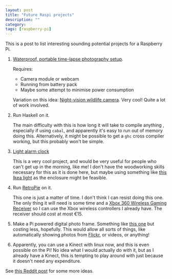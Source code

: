 ```yaml
---
layout: post
title: "Future Raspi projects"
description: ""
category: 
tags: [raspberry-pi]
---
```

This is a post to list interesting sounding potential projects for a 
Raspberry Pi.

1.  [Waterproof, portable time-lapse photography setup](http://www.instructables.com/id/Simple-timelapse-camera-using-Raspberry-Pi-and-a-c/).
    
    Requires:
    + Camera module or webcam
    + Running from battery pack
    + Maybe some attempt to minimise power consumption
    
    Variation on this idea: [Night-vision wildlife camera](http://www.rs-online.com/designspark/electronics/eng/blog/nocturnal-wildlife-watching-with-pi-noir).
    Very cool! Quite a lot of work involved.

2.  Run Haskell on it.

    The main difficulty with this is how long it will take to compile anything
    , especially if using `cabal`, and apparently it's easy to run out of
    memory doing this.
    Alternatively, it might be possible to get a `ghc` cross compiler working,
    but this probably won't be simple.

3.  [Light alarm clock](http://www.instructables.com/id/WeggUp-A-sleeping-cycle-and-light-alarm-clocke/)
    
    This is a very cool project, and would be very useful for people who can't
    get up in the morning, like me! I don't have the woodworking skills 
    necessary for this as it is done here, but maybe using something like 
    [this Ikea light](http://www.ikea.com/gb/en/catalog/products/10096375/)
    as the enclosure might be feasible.
    
4.  Run [RetroPie](http://blog.petrockblock.com/retropie/) on it.

    This one is just a matter of time. I don't think I can resist doing this
    one. The only thing it will need is some time and a 
    [Xbox 360 Wireless Gaming Receiver](http://www.amazon.it/s/ref=nb_sb_noss?__mk_it_IT=%C3%85M%C3%85%C5%BD%C3%95%C3%91&url=search-alias%3Daps&field-keywords=Xbox+360+Wireless+Gaming+Receiver+) so I can use the Xbox
    wireless controllers I already have. The receiver should cost at most €15.
    
5.  Make a Pi powered digital photo frame. Something like 
    [this one](http://www.instructables.com/id/How-to-Make-a-Raspberry-Pi-Media-Panel-fka-Digita/)
    but costing less, hopefully. This would allow all sorts of things, like
    automatically showing photos from [Flickr](flickr.com), or videos, or
    anything!
    
6.  Apparently, you can use a Kinect with linux now, and this is even possible
    on the Pi! No idea what I would actually do with it, but as I already have
    a Kinect, this is tempting to play around with just because it doesn't 
    need any expenditure.

See [this Reddit post](http://www.reddit.com/r/raspberry_pi/comments/2cw47l/unofficial_what_canshould_i_do_with_a_pi_help/)
for some more ideas.
